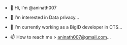 - 👋 Hi, I’m @aninath007
- 👀 I’m interested in Data privacy...
- 🌱 I’m currently working as a BigID developer in CTS...

- 📫 How to reach me > aninath007@gmail.com...

<!---
aninath007/aninath007 is a ✨ special ✨ repository because its `README.md` (this file) appears on your GitHub profile.
You can click the Preview link to take a look at your changes.
--->
